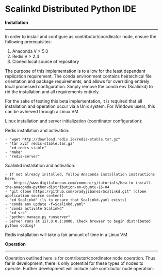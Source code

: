 Scalinkd Distributed Python IDE
===============================


**Installation**
************

In order to install and configure as contributor/coordinator node, ensure the following prerequisites:

1) Anaconda V > 5.0
2) Redis V > 2.4
2) Cloned local source of repository

The purpose of this implementation is to allow for the least dependant replication requirement. The conda environment contains heirarchical file orientation and package requirements, and allows for overriding entirely local processed configuration. Simply remove the conda env (Scalinkd) to rid the installation and all requirements entirely.

For the sake of testing this beta implementation, it is required that all installation and operation occur via a Unix system. For Windows users, this can be avhieved through a Linux VM. 

Linux installation and server initialization (coordinator configuration):

Redis installation and activation:

    - "wget http://download.redis.io/redis-stable.tar.gz"
    - "tar xvzf redis-stable.tar.gz"
    - "cd redis-stable"
    - "make"
    - "redis-server"

Scalinkd installation and activation:

    - If not already installed, follow Anaconda installation instructions here:
        https://www.digitalocean.com/community/tutorials/how-to-install-the-anaconda-python-distribution-on-ubuntu-16-04
    - "git clone https://github.com/bradyjibanez/Scalinkd.git" (clone application source content)
    - "cd Scalinkd" (ls to ensure that Scalinkd.yaml exists)
    - "conda env update -f=Scalinkd.yaml"
    - "conda activate Scalinkd"
    - "cd src"
    - "python manage.py runserver"
    - Server runs at 127.0.0.1:8000. Check browser to begin distributed python coding!
   
 Redis installation will take a fair amount of time in a Linux VM

**Operation**
*********

Operation outlined here is for contributor/coordinator node operation. Thus far in development, there is only potential for these types of nodes to operate. Further development will include sole contributor node operation:




